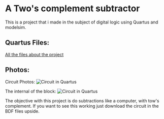 # A Two's complement subtractor
This is a project that i made in the subject of digital logic using Quartus and modelsim.

## Quartus Files:

[All the files about the project](https://drive.google.com/drive/folders/1Yk24XqpPrHl6fYYIXWl3S6fD2vtAVREk?usp=sharing "All files in google drive")

## Photos:

Circuit Photos:
![Circuit in Quartus](https://user-images.githubusercontent.com/65844604/127581917-fef1e4fb-8e34-4a5d-ace9-93e65b020a58.jpg)

The internal of the block:
![Circuit in Quartus](https://user-images.githubusercontent.com/65844604/127582068-d9c04d8d-dadf-4a6e-a024-906af87c7487.jpg)

The objective with this project is do subtractions like a computer, with tow's complement. If you want to see this working just download the circuit in the BDF files
upside.
